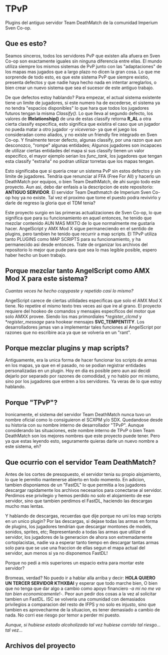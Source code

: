 # TPvP
Plugins del antiguo servidor Team DeathMatch de la comunidad Imperium Sven Co-op.
## Que es esto?
Seamos sinceros, todos los servidores PvP que existen alla afuera en Sven Co-op son exactamente iguales sin ninguna diferencia entre ellas. El mundo utiliza siempre los mismos sistemas de PvP junto con las "adaptaciones" de los mapas mas jugados que a largo plazo no dicen la gran cosa. Lo que me sorprende de todo esto, es que este sistema PvP que siempre existio, presenta defectos y que nadie haya hecho nada en intentar arreglarlos, o bien crear un nuevo sistema que sea el sucesor de este antiguo trabajo.

De que defectos estoy hablando? Para empezar, el actual sistema existente tiene un limite de jugadores, si este numero ha de excederse, el sistema ya no tendra "espacios disponibles" lo que hara que todos los jugadores futuros tengan la misma *Classify()*. Lo que lleva al segundo defecto, los valores de **IRelationship()** de una de estas classify retorna **R_AL** a otra cierta classify especifica, esto significa que existira el caso que un jugador no pueda matar a otro jugador -*y viceversa*- ya que el juego los consideradan como aliados, y no existe un friendly fire integrado en Sven Co-op. Y finalmente tercer defecto, algunas classify, por una razon que aun desconozco, "rompe" algunas entidades; Algunos jugadores son incapaces de utilizar ciertas entidades del mapa si sus classify tienen un valor especifico, el mayor ejemplo serian los *func_tank*, los jugadores que tengan esta classify "extraña" no podran utilizar torretas que los mapas tengan.

Esto significaba que si queria crear un sistema PvP sin estos defectos y sin limite de jugadores. Tendria que renunciar al FFA (Free For All) y hacerlo un DeathMatch por equipos, o bien Team DeathMatch, de ahi surgio todo este proyecto. Aun asi, debo dar enfasis a la descripcion de este repositorio: **ANTIGUO SERVIDOR**. El servidor Team Deathmatch de Imperium Sven Co-op hoy ya no existe. Tal vez el proximo que tome el puesto podra revivirlo y darle de regreso la gloria que el TDM tenia?

Este proyecto surgio en las primeras actualizaciones de Sven Co-op, lo que significa que para su funcionamiento en aquel entonces, he tenido que mezclar contenido AUN MAS MIXTO de lo que normalmente me gustaria hacer. AngelScript y AMX Mod X sigue permaneciendo en el sentido de plugins, pero tambien he tenido que recurrir a map scripts. El TPvP utiliza tanto PLUGINS como MAP SCRIPTS para su funcionamiento, y ha permanecido asi desde entonces. Trate de organizar los archivos del repositorio lo mejor que pude para que sea lo mas legible posible, espero haber hecho un buen trabajo.
## Porque mezclar tanto AngelScript como AMX Mod X para este sistema?
_Cuantas veces he hecho copypaste y repetido casi lo mismo?_

AngelScript carece de ciertas utilidades especificas que solo el AMX Mod X tiene. No repetire el mismo texto tres veces asi que ire al grano. El proyecto requiere del hookeo de comandos y mensajes especificos del motor que solo AMXX provee. Siendo los mas primordiales **register_clcmd* y **register_message* para hookear mensajes **SVC_TEMPENTITY**. Los desarrolladores jamas van a implementar tales funciones al AngelScript por razones que no escribire aca ya que se volveria en un "rant".
## Porque mezclar plugins y map scripts?
Antiguamente, era la unica forma de hacer funcionar los scripts de armas en los mapas, ya que en el pasado, no se podian registrar entidades personalizadas en un plugin. Hoy en dia es posible pero aun asi decidi dejarlo por separado por razones de comodidad, y no hablo por mi mismo, sino por los jugadores que entren a los servidores. Ya veras de lo que estoy hablando.
## Porque "TPvP"?
Ironicamente, el sistema del servidor Team DeathMatch nunca tuvo un nombre oficial como lo consiguieron el SCXPM y/o SDX. Quedandose desde su historia con su nombre interno de desarrollador "TPvP". Aunque considerando las situaciones, este nombre interno de TPvP o bien Team DeathMatch son los mejores nombres que este proyecto puede tener. Pero ya que estas leyendo esto, seguramente quieras darle un nuevo nombre a este sistema, eh?
## Que ocurrio con el servidor Team DeathMatch?
Antes de los cortes de presopuesto, el servidor tenia su propio alojamiento, lo que le permitio mantenerse abierto en todo momento. En adicion, tambien disponiamos de un "FastDL" lo que permitia a los jugadores descargar rapidamente los archivos necesarios para conectarse al servidor. Perdimos ese privilegio y hemos perdido no solo el alojamiento de ese servidor, sino que tambien perdimos el FastDL, haciendo las descargas mucho mas lentas.

Y hablando de descargas, recuerdas que dije porque no uni los map scripts en un unico plugin? Por las descargas, si dejase todas las armas en forma de plugins, los jugadores tendrian que descargar montones de models, sonidos, sprites, etc; Representando a todas las armas que utilize el servidor, los jugadores de la generacion de ahora son extremadamente cortoplacistas, nadie va a esperar tanto tiempo en descargar tantas armas solo para que se use una fraccion de ellas segun el mapa actual del servidor, aun menos si ya no disponemos FastDL!

Porque no pedi a mis superiores un espacio extra para montar este servidor?

Bromeas, verdad? No puedo ir a hablar alla arriba y decir: **HOLA QUIERO UN TERCER SERVIDOR KTHXBAI** y esperar que todo marche bien, O bien que no tenga que dar algo a cambio como apoyo financiero -*a mi no me va tan bien economicamente!*-. Peor aun pedir dos cosas a la vez al solicitar tambien un FastDL. ISC se volveria una comunidad con demasiados privilegios a comparacion del resto de IFPS y no solo es injusto, sino que tambien es aprovecharme de la situacion, es tener demasiado a cambio de nada. No corri ese riesgo por temor a perder mi puesto.

_Aunque, si hubiese estado alcoholizado tal vez hubiese corrido tal riesgo... tal vez..._
## Archivos del proyecto
